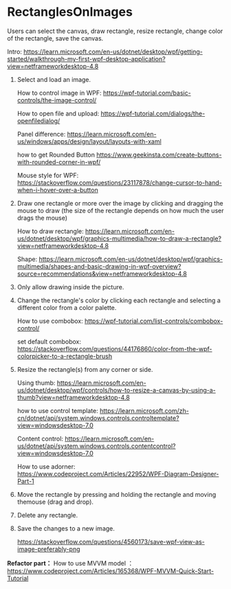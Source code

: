 # RectanglesOnImages

Users can select the canvas, draw rectangle, resize rectangle, change color of the rectangle, save the canvas.

Intro: https://learn.microsoft.com/en-us/dotnet/desktop/wpf/getting-started/walkthrough-my-first-wpf-desktop-application?view=netframeworkdesktop-4.8

1. Select and load an image.

   How to control image in WPF: https://wpf-tutorial.com/basic-controls/the-image-control/

   How to open file and upload: https://wpf-tutorial.com/dialogs/the-openfiledialog/

   Panel difference: https://learn.microsoft.com/en-us/windows/apps/design/layout/layouts-with-xaml

   how to get Rounded Button https://www.geekinsta.com/create-buttons-with-rounded-corner-in-wpf/

   Mouse style for WPF: https://stackoverflow.com/questions/23117878/change-cursor-to-hand-when-i-hover-over-a-button

2. Draw one rectangle or more over the image by clicking and dragging the mouse to draw (the size of the rectangle depends on how much the user drags the mouse)

   How to draw rectangle: https://learn.microsoft.com/en-us/dotnet/desktop/wpf/graphics-multimedia/how-to-draw-a-rectangle?view=netframeworkdesktop-4.8

   Shape: https://learn.microsoft.com/en-us/dotnet/desktop/wpf/graphics-multimedia/shapes-and-basic-drawing-in-wpf-overview?source=recommendations&view=netframeworkdesktop-4.8

3. Only allow drawing inside the picture.

4. Change the rectangle's color by clicking each rectangle and selecting a different color from a color palette.

   How to use combobox: https://wpf-tutorial.com/list-controls/combobox-control/

   set default combobox: https://stackoverflow.com/questions/44176860/color-from-the-wpf-colorpicker-to-a-rectangle-brush

5. Resize the rectangle(s) from any corner or side.

   Using thumb: https://learn.microsoft.com/en-us/dotnet/desktop/wpf/controls/how-to-resize-a-canvas-by-using-a-thumb?view=netframeworkdesktop-4.8

   how to use control template: https://learn.microsoft.com/zh-cn/dotnet/api/system.windows.controls.controltemplate?view=windowsdesktop-7.0 

   Content control: https://learn.microsoft.com/en-us/dotnet/api/system.windows.controls.contentcontrol?view=windowsdesktop-7.0

   How to use adorner: https://www.codeproject.com/Articles/22952/WPF-Diagram-Designer-Part-1

6. Move the rectangle by pressing and holding the rectangle and moving themouse (drag and drop).

7. Delete any rectangle.

8. Save the changes to a new image.

   https://stackoverflow.com/questions/4560173/save-wpf-view-as-image-preferably-png



**Refactor part：** How to use MVVM model ：https://www.codeproject.com/Articles/165368/WPF-MVVM-Quick-Start-Tutorial

